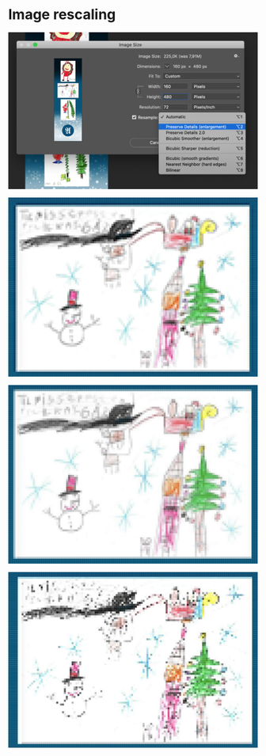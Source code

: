 # Image rescaling

![](../../../.gitbook/assets/screenshot-2020-08-16-at-22.15.45.png)

![bicubic sharper](../../../.gitbook/assets/bicubic-sharper%20%281%29.png)



![bilinear](../../../.gitbook/assets/bilinear.png)

![nearest neighbour](../../../.gitbook/assets/nearest-neighbour.png)


